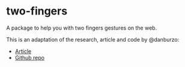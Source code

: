 # two-fingers

A package to help you with two fingers gestures on the web.

This is an adaptation of the research, article and code by @danburzo:
- [Article](https://dev.to/danburzo/pinch-me-i-m-zooming-gestures-in-the-dom-a0e)
- [Github repo](https://github.com/danburzo/ok-zoomer)
